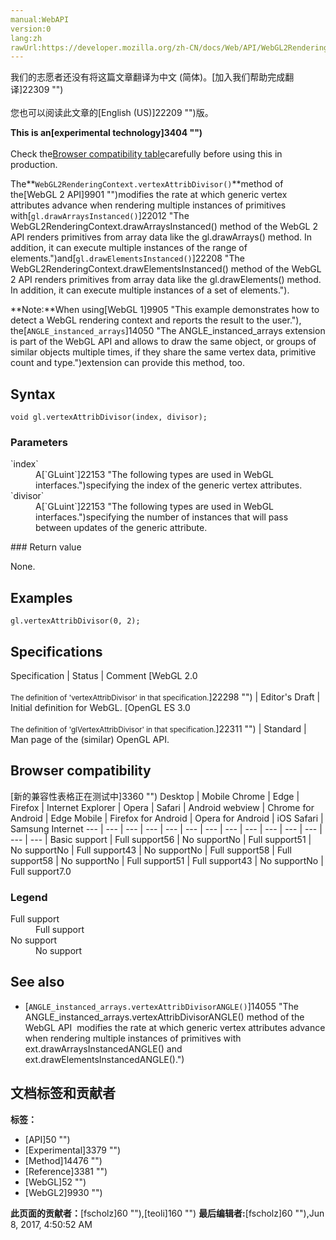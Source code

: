 ```yaml
---
manual:WebAPI
version:0
lang:zh
rawUrl:https://developer.mozilla.org/zh-CN/docs/Web/API/WebGL2RenderingContext/vertexAttribDivisor
---
```




<bdi>我们的志愿者还没有将这篇文章翻译为<bdi>中文 (简体)</bdi>。[加入我们帮助完成翻译]22309 "")<br></br>您也可以阅读此文章的[English (US)]22209 "")版。</bdi>






**This is an[experimental technology]3404 "")**<br></br>Check the[Browser compatibility table](%3347#Browser_compatibility "")carefully before using this in production.





The**`WebGL2RenderingContext.vertexAttribDivisor()`**method of the[WebGL 2 API]9901 "")modifies the rate at which generic vertex attributes advance when rendering multiple instances of primitives with[`gl.drawArraysInstanced()`]22012 "The WebGL2RenderingContext.drawArraysInstanced() method of the WebGL 2 API renders primitives from array data like the gl.drawArrays() method. In addition, it can execute multiple instances of the range of elements.")and[`gl.drawElementsInstanced()`]22208 "The WebGL2RenderingContext.drawElementsInstanced() method of the WebGL 2 API renders primitives from array data like the gl.drawElements() method. In addition, it can execute multiple instances of a set of elements.").



**Note:**When using[WebGL 1]9905 "This example demonstrates how to detect a WebGL rendering context and reports the result to the user."), the[`ANGLE_instanced_arrays`]14050 "The ANGLE_instanced_arrays extension is part of the WebGL API and allows to draw the same object, or groups of similar objects multiple times, if they share the same vertex data, primitive count and type.")extension can provide this method, too.



## Syntax<a name="Syntax"></a>

```
void gl.vertexAttribDivisor(index, divisor);

```

### Parameters<a name="Parameters"></a>
<dl><dt id=''>`index`</dt><dd>A[`GLuint`]22153 "The following types are used in WebGL interfaces.")specifying the index of the generic vertex attributes.</dd><dt id=''>`divisor`</dt><dd>A[`GLuint`]22153 "The following types are used in WebGL interfaces.")specifying the number of instances that will pass between updates of the generic attribute.</dd></dl>
### Return value<a name="Return_value"></a>


None.


## Examples<a name="Examples"></a>

```
gl.vertexAttribDivisor(0, 2);
```

## Specifications<a name="Specifications"></a>
Specification | Status | Comment 
[WebGL 2.0<br></br><small>The definition of &#39;vertexAttribDivisor&#39; in that specification.</small>]22298 "") | Editor&#39;s Draft | Initial definition for WebGL. 
[OpenGL ES 3.0<br></br><small>The definition of &#39;glVertexAttribDivisor&#39; in that specification.</small>]22311 "") | Standard | Man page of the (similar) OpenGL API. 


## Browser compatibility<a name="Browser_compatibility"></a>
[新的兼容性表格正在测试中<i></i>]3360 "")
<abbr>Desktop<i></i></abbr> | <abbr>Mobile<i></i></abbr> 
<abbr>Chrome<i></i></abbr> | <abbr>Edge<i></i></abbr> | <abbr>Firefox<i></i></abbr> | <abbr>Internet Explorer<i></i></abbr> | <abbr>Opera<i></i></abbr> | <abbr>Safari<i></i></abbr> | <abbr>Android webview<i></i></abbr> | <abbr>Chrome for Android<i></i></abbr> | <abbr>Edge Mobile<i></i></abbr> | <abbr>Firefox for Android<i></i></abbr> | <abbr>Opera for Android<i></i></abbr> | <abbr>iOS Safari<i></i></abbr> | <abbr>Samsung Internet<i></i></abbr> 
 ---  |  ---  |  ---  |  ---  |  ---  |  ---  |  ---  |  ---  |  ---  |  ---  |  ---  |  ---  |  ---  |  ---  | 
Basic support | <abbr>Full support</abbr>56 | <abbr>No support</abbr>No | <abbr>Full support</abbr>51 | <abbr>No support</abbr>No | <abbr>Full support</abbr>43 | <abbr>No support</abbr>No | <abbr>Full support</abbr>58 | <abbr>Full support</abbr>58 | <abbr>No support</abbr>No | <abbr>Full support</abbr>51 | <abbr>Full support</abbr>43 | <abbr>No support</abbr>No | <abbr>Full support</abbr>7.0 


### Legend<a name="Legend"></a>
<dl><dt id=''><abbr>Full support</abbr></dt><dd>Full support</dd><dt id=''><abbr>No support</abbr></dt><dd>No support</dd></dl>

## See also<a name="See_also"></a>

* [`ANGLE_instanced_arrays.vertexAttribDivisorANGLE()`]14055 "The ANGLE_instanced_arrays.vertexAttribDivisorANGLE() method of the WebGL API  modifies the rate at which generic vertex attributes advance when rendering multiple instances of primitives with ext.drawArraysInstancedANGLE() and ext.drawElementsInstancedANGLE().")



## 文档标签和贡献者
**标签：**
* [API]50 "")
* [Experimental]3379 "")
* [Method]14476 "")
* [Reference]3381 "")
* [WebGL]52 "")
* [WebGL2]9930 "")

**此页面的贡献者：**[fscholz]60 ""),[teoli]160 "")
**最后编辑者:**[fscholz]60 ""),<time>Jun 8, 2017, 4:50:52 AM</time>


